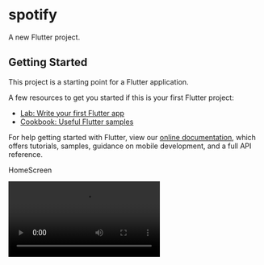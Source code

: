 # spotify

A new Flutter project.

## Getting Started

This project is a starting point for a Flutter application.

A few resources to get you started if this is your first Flutter project:

- [Lab: Write your first Flutter app](https://flutter.dev/docs/get-started/codelab)
- [Cookbook: Useful Flutter samples](https://flutter.dev/docs/cookbook)

For help getting started with Flutter, view our
[online documentation](https://flutter.dev/docs), which offers tutorials,
samples, guidance on mobile development, and a full API reference.

HomeScreen

![Alt Text](https://video.wixstatic.com/video/2ae004_48fa8633d5d0466b9df1bae304a1f931/720p/mp4/file.mp4)
